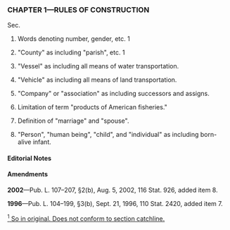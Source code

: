 ### **CHAPTER 1—RULES OF CONSTRUCTION** ###

Sec.

1. Words denoting number, gender, etc. 1

2. "County" as including "parish", etc. 1

3. "Vessel" as including all means of water transportation.

4. "Vehicle" as including all means of land transportation.

5. "Company" or "association" as including successors and assigns.

6. Limitation of term "products of American fisheries."

7. Definition of "marriage" and "spouse".

8. "Person", "human being", "child", and "individual" as including born-alive infant.

#### **Editorial Notes** ####

#### Amendments ####

**2002**—Pub. L. 107–207, §2(b), Aug. 5, 2002, 116 Stat. 926, added item 8.

**1996**—Pub. L. 104–199, §3(b), Sept. 21, 1996, 110 Stat. 2420, added item 7.

[<sup>1</sup> So in original. Does not conform to section catchline.](#CHAPTER1_1)